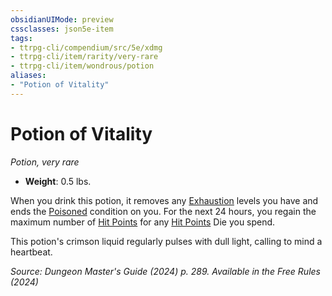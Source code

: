 ```yaml
---
obsidianUIMode: preview
cssclasses: json5e-item
tags:
- ttrpg-cli/compendium/src/5e/xdmg
- ttrpg-cli/item/rarity/very-rare
- ttrpg-cli/item/wondrous/potion
aliases: 
- "Potion of Vitality"
---
```

# Potion of Vitality
*Potion, very rare*  


- **Weight**: 0.5 lbs.

When you drink this potion, it removes any [Exhaustion](3-Mechanics/CLI/rules/conditions.md#Exhaustion) levels you have and ends the [Poisoned](3-Mechanics/CLI/rules/conditions.md#Poisoned) condition on you. For the next 24 hours, you regain the maximum number of [Hit Points](3-Mechanics/CLI/rules/variant-rules/hit-points-xphb.md) for any [Hit Points](3-Mechanics/CLI/rules/variant-rules/hit-points-xphb.md) Die you spend.

This potion's crimson liquid regularly pulses with dull light, calling to mind a heartbeat.

*Source: Dungeon Master's Guide (2024) p. 289. Available in the Free Rules (2024)*